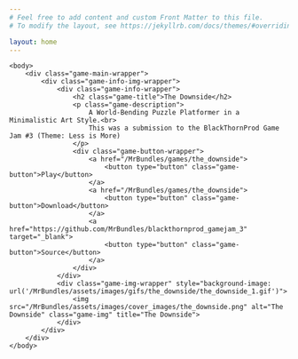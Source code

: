 ```yaml
---
# Feel free to add content and custom Front Matter to this file.
# To modify the layout, see https://jekyllrb.com/docs/themes/#overriding-theme-defaults

layout: home
---
```

<html>
	<head>
	</head>

	<body>
		<div class="game-main-wrapper">
			<div class="game-info-img-wrapper">
				<div class="game-info-wrapper">
					<h2 class="game-title">The Downside</h2>
					<p class="game-description">
						A World-Bending Puzzle Platformer in a Minimalistic Art Style.<br>
						This was a submission to the BlackThornProd Game Jam #3 (Theme: Less is More)
					</p>
					<div class="game-button-wrapper">
						<a href="/MrBundles/games/the_downside">
							<button type="button" class="game-button">Play</button>
						</a>
						<a href="/MrBundles/games/the_downside">
							<button type="button" class="game-button">Download</button>
						</a>
						<a href="https://github.com/MrBundles/blackthornprod_gamejam_3" target="_blank">
							<button type="button" class="game-button">Source</button>
						</a>
					</div>
				</div>
				<div class="game-img-wrapper" style="background-image: url('/MrBundles/assets/images/gifs/the_downside/the_downside_1.gif')">
					<img src="/MrBundles/assets/images/cover_images/the_downside.png" alt="The Downside" class="game-img" title="The Downside">
				</div>
			</div>
		</div>
	</body>

</html>
